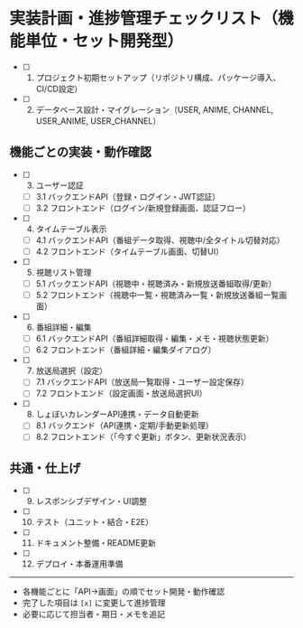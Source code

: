 # 実装計画・進捗管理チェックリスト（機能単位・セット開発型）

- [ ] 1. プロジェクト初期セットアップ（リポジトリ構成、パッケージ導入、CI/CD設定）
- [ ] 2. データベース設計・マイグレーション（USER, ANIME, CHANNEL, USER_ANIME, USER_CHANNEL）

## 機能ごとの実装・動作確認

- [ ] 3. ユーザー認証
    - [ ] 3.1 バックエンドAPI（登録・ログイン・JWT認証）
    - [ ] 3.2 フロントエンド（ログイン/新規登録画面、認証フロー）
- [ ] 4. タイムテーブル表示
    - [ ] 4.1 バックエンドAPI（番組データ取得、視聴中/全タイトル切替対応）
    - [ ] 4.2 フロントエンド（タイムテーブル画面、切替UI）
- [ ] 5. 視聴リスト管理
    - [ ] 5.1 バックエンドAPI（視聴中・視聴済み・新規放送番組取得/更新）
    - [ ] 5.2 フロントエンド（視聴中一覧・視聴済み一覧・新規放送番組一覧画面）
- [ ] 6. 番組詳細・編集
    - [ ] 6.1 バックエンドAPI（番組詳細取得・編集・メモ・視聴状態更新）
    - [ ] 6.2 フロントエンド（番組詳細・編集ダイアログ）
- [ ] 7. 放送局選択（設定）
    - [ ] 7.1 バックエンドAPI（放送局一覧取得・ユーザー設定保存）
    - [ ] 7.2 フロントエンド（設定画面・放送局選択UI）
- [ ] 8. しょぼいカレンダーAPI連携・データ自動更新
    - [ ] 8.1 バックエンド（API連携・定期/手動更新処理）
    - [ ] 8.2 フロントエンド（「今すぐ更新」ボタン、更新状況表示）

## 共通・仕上げ

- [ ] 9. レスポンシブデザイン・UI調整
- [ ] 10. テスト（ユニット・結合・E2E）
- [ ] 11. ドキュメント整備・README更新
- [ ] 12. デプロイ・本番運用準備

---

- 各機能ごとに「API→画面」の順でセット開発・動作確認
- 完了した項目は `[x]` に変更して進捗管理
- 必要に応じて担当者・期日・メモを追記
